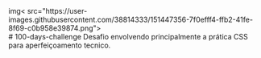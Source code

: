 <div style="align: center;">
  img< src="https://user-images.githubusercontent.com/38814333/151447356-7f0efff4-ffb2-41fe-8f69-c0b958e39874.png">
</div>
# 100-days-challenge
Desafio envolvendo principalmente a prática CSS para aperfeiçoamento tecnico.

